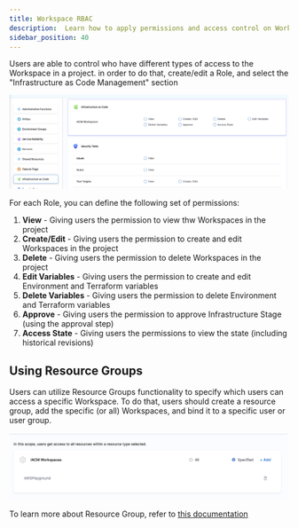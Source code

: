 ```yaml
---
title: Workspace RBAC
description:  Learn how to apply permissions and access control on Workspace 
sidebar_position: 40
---
```


Users are able to control who have different types of access to the Workspace in a project. in order to do that, create/edit a Role, and select the "Infrastructure as Code Management" section

![Resources](./static/workspace-rbac.png)

For each Role, you can define the following set of permissions:

1. **View** - Giving users the permission to view thw Workspaces in the project
2. **Create/Edit** - Giving users the permission to create and edit Workspaces in the project
3. **Delete** - Giving users the permission to delete Workspaces in the project
4. **Edit Variables** - Giving users the permission to create and edit Environment and Terraform variables
5. **Delete Variables** - Giving users the permission to delete Environment and Terraform variables
6. **Approve** - Giving users the permission to approve Infrastructure Stage (using the approval step)
7. **Access State** - Giving users the permissions to view the state (including historical revisions)

## Using Resource Groups
Users can utilize Resource Groups functionality to specify which users can access a specific Workspace. 
To do that, users should create a resource group, add the specific (or all) Workspaces, and bind it to a specific user or user group. 

![Resources](./static/workspace-rg.png)

To learn more about Resource Group, refer to [this documentation](https://developer.harness.io/docs/platform/role-based-access-control/add-resource-groups/)